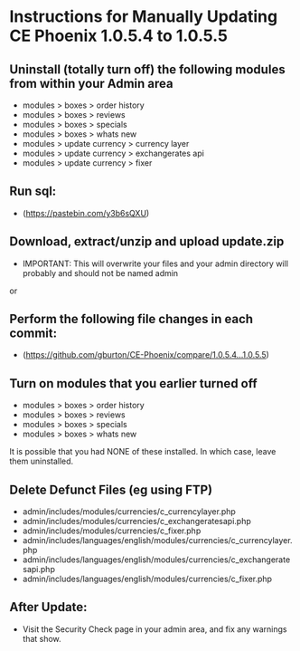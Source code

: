 # Instructions for Manually Updating CE Phoenix 1.0.5.4 to 1.0.5.5
## Uninstall (totally turn off) the following modules from within your Admin area
* modules > boxes > order history
* modules > boxes > reviews
* modules > boxes > specials
* modules > boxes > whats new
* modules > update currency > currency layer
* modules > update currency > exchangerates api
* modules > update currency > fixer
## Run sql:
* (https://pastebin.com/y3b6sQXU)
## Download, extract/unzip and upload update.zip
* IMPORTANT: This will overwrite your files and your admin directory will probably and should not be named admin

or
## Perform the following file changes in each commit:
* (https://github.com/gburton/CE-Phoenix/compare/1.0.5.4...1.0.5.5)
## Turn on modules that you earlier turned off
* modules > boxes > order history
* modules > boxes > reviews
* modules > boxes > specials
* modules > boxes > whats new

It is possible that you had NONE of these installed.  In which case, leave them uninstalled.
## Delete Defunct Files (eg using FTP)
* admin/includes/modules/currencies/c_currencylayer.php
* admin/includes/modules/currencies/c_exchangeratesapi.php
* admin/includes/modules/currencies/c_fixer.php
* admin/includes/languages/english/modules/currencies/c_currencylayer.php
* admin/includes/languages/english/modules/currencies/c_exchangeratesapi.php
* admin/includes/languages/english/modules/currencies/c_fixer.php
## After Update:
* Visit the Security Check page in your admin area, and fix any warnings that show.